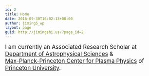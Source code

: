 ```yaml
---
id: 2
title: Home
date: 2016-09-30T16:02:13+00:00
author: jiming5_wp
layout: page
guid: http://jimingshi.us/?page_id=2
---
```

<p style="text-align: left;">
  <span style="font-size: 14pt;">I am currently an Associated</span><span style="font-size: 14pt;"> Research Scholar at </span><span style="font-size: 14pt;"><a href="http://www.astro.princeton.edu/">Department of Astrophysical Sciences</a></span><span style="font-size: 14pt;"><a> &<br /> </a><a href="http://www.princeton.edu/plasmacenter/">Max-Planck-Princeton Center for Plasma Physics</a></span><span style="font-size: 14pt;"> of <a href="http://www.princeton.edu">Princeton University</a>. </span>
</p>

<p style="text-align: left;">
  <span style="font-size: 14pt;"> </span>
</p>